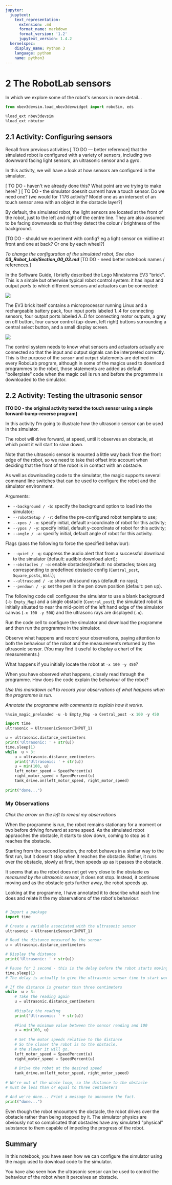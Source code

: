 ```yaml
---
jupyter:
  jupytext:
    text_representation:
      extension: .md
      format_name: markdown
      format_version: '1.2'
      jupytext_version: 1.4.2
  kernelspec:
    display_name: Python 3
    language: python
    name: python3
---
```


# 2 The RobotLab sensors

In which we explore some of the robot's sensors in more detail...

```python
from nbev3devsim.load_nbev3devwidget import roboSim, eds

%load_ext nbev3devsim
%load_ext nbtutor
```

## 2.1 Activity: Configuring sensors


Recall from previous activities [ TO DO — better reference] that the simulated robot is configured with a variety of sensors, including two downward facing light sensors, an ultrasonic sensor and a gyro.


In this activity, we will have a look at how sensors are configured in the simulator.

[ TO DO - haven't we already done this? What point are we trying to make here? ]
[ TO DO - the simulator doesnlt currentl have a touch sensor. Do we need one? (we would for T176 activity? Model one as an intersect of an touch sensor area with an object in the obstacle layer?]

By default, the simulated robot, the light sensors are located at the front of the robot, just to the left and right of the centre line. They are also assumed to be facing downwards so that they detect the colour / brightness of the background.

[TO DO - should we experiment with config? eg a light sensor on midline at front and one at back? Or one by each wheel?]

*To change the configuration of the simulated robot,  See also __03_Robot_Lab/Section_00_03.md__* [TO DO - need better notebook names / references.]

In the Software Guide, I briefly described the Lego Mindstorms EV3 "brick". This is a simple but otherwise typical robot control system: it has input and output *ports* to which different sensors and actuators can be connected:

![](../images/nogbad_ev3.jpg)


The EV3 brick itself contains a microprocessor running Linux and a rechargeable battery pack, four input ports labeled 1..4 for connecting sensors, four output ports labeled A..D for connecting motor outputs, a grey on off button, four cursor control (up-down, left right) buttons surrounding a central select button, and a small display screen.


![](../images/ev3_sensors_motors.png)


The control system needs to know what sensors and actuators actually are connected so that the input and output signals can be interpreted correctly. This is the purpose of the `sensor` and `output` statements are defined in every RoboLab program, although in some of the magics used to download programmes to the robot, those statements are added as default "boilerplate" code when the magic cell is run and before the programme is downloaded to the simulator.



## 2.2 Activity: Testing the ultrasonic sensor

__[TO DO - the original activity tested the touch sensor using a simple forward-bump-reverse program]__


In this activity I’m going to illustrate how the ultrasonic sensor can be used in the simulator.

The robot will drive forward, at speed, until it observes an obstacle, at which point it will start to slow down.

Note that the ultrasonic sensor is mounted a little way back from the front edge of the robot, so we need to take that offset into account when deciding that the front of the robot is in contact with an obstacle.



As well as downloading code to the simulator, the magic supports several command line switches that can be used to configure the robot and the simulator environment.

Arguments:

- `--background / -b`: specify the background option to load into the simulator; 
- `--robotSetup / -r`: define the pre-configured robot template to use;
- `--xpos / -x`: specify initial, default x-coordinate of robot for this activity;
- `--ypos / -y`: specify initial, default y-coordinate of robot for this activity;
- `--angle / -a`: specify initial, default angle of robot for this activity.

Flags (pass the following to force the specified behaviour):

- `--quiet / -q`: suppress the audio alert that from a successful download to the simulator (default: audible download alert);
- `--obstacles / -o`: enable obstacles(default: no obstacles; takes arg corresponding to predefined obstacle config (`Central_post`, `Square_posts`, `Wall`);
- `--ultrasound / -u`: show ultrasound rays (default: no rays);
- `--pendown / -p`: set the pen in the pen down position (default: pen up).


The following code cell configures the simulator to use a blank background (`-b Empty_Map`) and a single obstacle (`Central_post`); the simulated robot is initially situated to near the mid-point of the left hand edge of the simulator canvas (`-x 100 -y 500`) and the ultrasonc rays are displayed (`-u`).

Run the code cell to configure the simulator and download the programme and then run the programme in the simulator.

Observe what happens and record your observations, paying attention to both the behaviour of the robot and the measurements returned by the ultrasonic sensor. (You may find it useful to display a chart of the measurements.)

What happens if you initially locate the robot at `-x 100 -y 450`?

When you have observed what happens, closely read through the programme. How does the code explain the behaviour of the robot?


*Use this markdown cell to record your observations of what happens when the programme is run.*

*Annotate the programme with comments to explain how it works.*

```python
%%sim_magic_preloaded -u -b Empty_Map -o Central_post -x 100 -y 450

import time
ultrasonic = UltrasonicSensor(INPUT_1)

u = ultrasonic.distance_centimeters
print('Ultrasonic: ' + str(u))
time.sleep(1)
while  u > 3:
    u = ultrasonic.distance_centimeters
    print('Ultrasonic: ' + str(u))
    u = min(100, u)
    left_motor_speed = SpeedPercent(u)
    right_motor_speed = SpeedPercent(u)
    tank_drive.on(left_motor_speed, right_motor_speed)
    
print("done...")
```

<!-- #region heading_collapsed=true -->
### My Observations

*Click the arrow on the left to reveal my observations*
<!-- #endregion -->

<!-- #region hidden=true -->
When the programme is run, the robot remains stationary for a moment or two before driving forward at some speed. As the simulated robot appraoches the obstacle, it starts to slow down, coming to stop as it reaches the obstacle.

Starting from the second location, the robot behaves in a similar way to the first run, but it doesn't stop when it reaches the obstacle. Rather, it runs over the obstacle, slowly at first, then speeds up as it passes the obstacle.

It seems that as the robot does not get very close to the obstacle *as measured by the ultrasonic sensor*, it does not stop. Instead, it continues moving and as the obstacle gets further away, the robot speeds up.

Looking at the programme, I have annotated it to describe what each line does and relate it the my observations of the robot's behaviour:

```python

# Import a package 
import time

# Create a variable associated with the ultrasonic sensor
ultrasonic = UltrasonicSensor(INPUT_1)

# Read the distance measured by the sensor
u = ultrasonic.distance_centimeters

# Display the distance
print('Ultrasonic: ' + str(u))

# Pause for 1 second - this is the delay before the robot starts moving
time.sleep(1)
# The delay is actually to give the ultrasonic sensor time to start working

# If the distance is greater than three centimeters
while  u > 3:
    # Take the reading again
    u = ultrasonic.distance_centimeters
    
    #Display the reading
    print('Ultrasonic: ' + str(u))
    
    #Find the minimum value between the sensor reading and 100
    u = min(100, u)
    
    # Set the motor speeds relative to the distance
    # So the closer the robot is to the obstacle,
    # the slower it will go.
    left_motor_speed = SpeedPercent(u)
    right_motor_speed = SpeedPercent(u)
    
    # Drive the robot at the desired speed
    tank_drive.on(left_motor_speed, right_motor_speed)
    
# We're out of the whole loop, so the distance to the obstacle
# must be less than or equal to three centimeters

# And we're done... Print a message to announce the fact.
print("done...")
```

Even though the robot encounters the obstacle, the robot drives over the obstacle rather than being stopped by it. The simulator physics are obviously not so complicated that obstacles have any simulated "physical" substance to them capable of impeding the progress of the robot.
<!-- #endregion -->

## Summary

In this notebook, you have seen how we can configure the simulator using the magic used to download code to the simulator.

You have also seen how the ultrasonic sensor can be used to control the behaviour of the robot when it perceives an obstacle.
